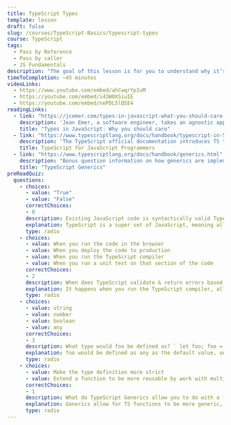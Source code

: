 ```yaml
---
title: TypeScript Types
template: lesson
draft: false
slug: /courses/TypeScript-Basics/typescript-types
course: TypeScript
tags:
  - Pass by Reference
  - Pass by caller
  - JS Fundamentals
description: "The goal of this lesson is for you to understand why it’s important to pare down the amount of possible types a class can be represented by, and to exhaustively check all the types a variable can have so there are no holes for input into your code. Understanding how types can be constructed and leveraged in different situations will start to show how useful TypeScript can be. "
timeToCompletion: ~45 minutes
videoLinks: 
  - https://www.youtube.com/embed/ahCwqrYpIuM
  - https://youtube.com/embed/i43W0XSiuIE
  - https://youtube.com/embed/nePDL5lQSE4
readingLinks: 
  - link: "https://jcemer.com/types-in-javascript-what-you-should-care.html"
    description: 'Jean Emer, a software engineer, takes an agnostic approach as to why types might be helpful to JS (by going over Flow & Elm).'
    title: "Types in JavaScript: Why you should care"
  - link: "https://www.typescriptlang.org/docs/handbook/typescript-in-5-minutes.html"
    description: 'The TypeScript official documentation introduces TS to JS programmers by explaining how to define types in JS code using TS. These Types are compiled into JS for the browser to understand by the TypeScript compiler.'
    title: TypeScript for JavaScript Programmers
  - link: "https://www.typescriptlang.org/docs/handbook/generics.html"
    description: "Bonus question information on how generics are implemented in TS."
    title: "TypeScript Generics"
preReadQuiz:
  questions: 
    - choices:
      - value: "True"
      - value: "False"
      correctChoices: 
      - 0
      description: Existing JavaScript code is syntactically valid TypeScript code
      explanation: TypeScript is a super set of JavaScript, meaning all JavaScript is valid TypeScript. In this case, the types get inferred to be any. 
      type: radio
    - choices:
      - value: When you run the code in the browser
      - value: When you deploy the code to production
      - value: When you run the TypeScript compiler
      - value: When you run a unit test on that section of the code
      correctChoices: 
      - 2
      description: When does TypeScript validate & return errors based on the defined types in your code?
      explanation: It happens when you run the TypeScript compiler, allowing you to see any bugs before your code even hits the browser.
      type: radio
    - choices:
      - value: string
      - value: number
      - value: boolean
      - value: any
      correctChoices: 
      - 3
      description: What type would foo be defined as? ` let foo; foo = ‘bar’`
      explanation: foo would be defined as any as the default value, unless specifically limited to a string by the developer.
      type: radio
    - choices:
      - value: Make the type definition more strict
      - value: Extend a function to be more reusable by work with multiple types
      correctChoices: 
      - 1
      description: What do TypeScript Generics allow you to do with a function?
      explanation: Generics allow for TS functions to be more generic, where the developer can use the function to perform operations on the type of their choosing.
      type: radio   
---
```

